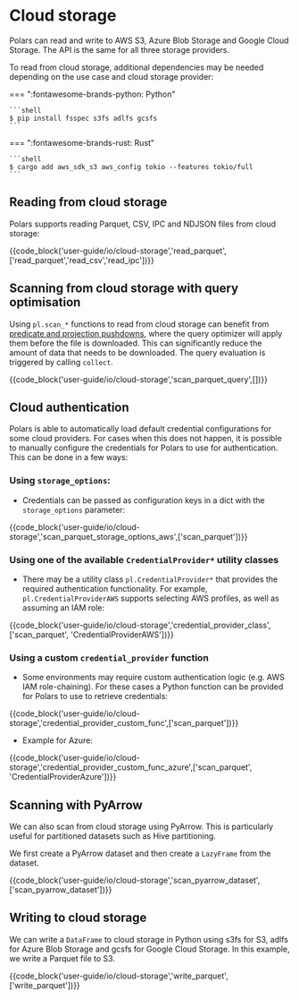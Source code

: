 # Cloud storage

Polars can read and write to AWS S3, Azure Blob Storage and Google Cloud Storage. The API is the
same for all three storage providers.

To read from cloud storage, additional dependencies may be needed depending on the use case and
cloud storage provider:

=== ":fontawesome-brands-python: Python"

    ```shell
    $ pip install fsspec s3fs adlfs gcsfs
    ```

=== ":fontawesome-brands-rust: Rust"

    ```shell
    $ cargo add aws_sdk_s3 aws_config tokio --features tokio/full
    ```

## Reading from cloud storage

Polars supports reading Parquet, CSV, IPC and NDJSON files from cloud storage:

{{code_block('user-guide/io/cloud-storage','read_parquet',['read_parquet','read_csv','read_ipc'])}}

## Scanning from cloud storage with query optimisation

Using `pl.scan_*` functions to read from cloud storage can benefit from
[predicate and projection pushdowns](../lazy/optimizations.md), where the query optimizer will apply
them before the file is downloaded. This can significantly reduce the amount of data that needs to
be downloaded. The query evaluation is triggered by calling `collect`.

{{code_block('user-guide/io/cloud-storage','scan_parquet_query',[])}}

## Cloud authentication

Polars is able to automatically load default credential configurations for some cloud providers. For
cases when this does not happen, it is possible to manually configure the credentials for Polars to
use for authentication. This can be done in a few ways:

### Using `storage_options`:

- Credentials can be passed as configuration keys in a dict with the `storage_options` parameter:

{{code_block('user-guide/io/cloud-storage','scan_parquet_storage_options_aws',['scan_parquet'])}}

### Using one of the available `CredentialProvider*` utility classes

- There may be a utility class `pl.CredentialProvider*` that provides the required authentication
  functionality. For example, `pl.CredentialProviderAWS` supports selecting AWS profiles, as well as
  assuming an IAM role:

{{code_block('user-guide/io/cloud-storage','credential_provider_class',['scan_parquet', 'CredentialProviderAWS'])}}

### Using a custom `credential_provider` function

- Some environments may require custom authentication logic (e.g. AWS IAM role-chaining). For these
  cases a Python function can be provided for Polars to use to retrieve credentials:

{{code_block('user-guide/io/cloud-storage','credential_provider_custom_func',['scan_parquet'])}}

- Example for Azure:

{{code_block('user-guide/io/cloud-storage','credential_provider_custom_func_azure',['scan_parquet', 'CredentialProviderAzure'])}}

## Scanning with PyArrow

We can also scan from cloud storage using PyArrow. This is particularly useful for partitioned
datasets such as Hive partitioning.

We first create a PyArrow dataset and then create a `LazyFrame` from the dataset.

{{code_block('user-guide/io/cloud-storage','scan_pyarrow_dataset',['scan_pyarrow_dataset'])}}

## Writing to cloud storage

We can write a `DataFrame` to cloud storage in Python using s3fs for S3, adlfs for Azure Blob
Storage and gcsfs for Google Cloud Storage. In this example, we write a Parquet file to S3.

{{code_block('user-guide/io/cloud-storage','write_parquet',['write_parquet'])}}
